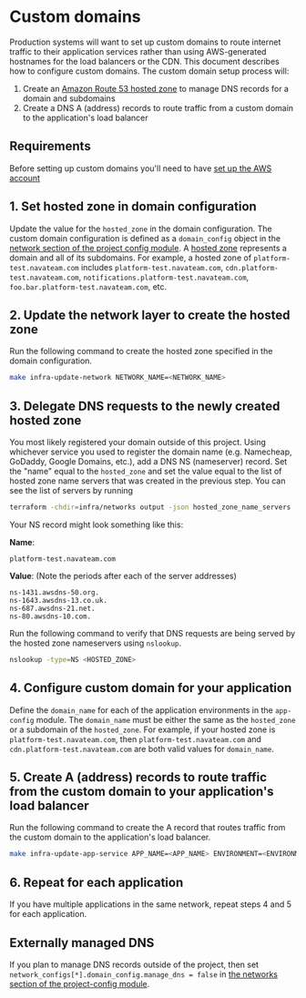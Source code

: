 # Custom domains

Production systems will want to set up custom domains to route internet traffic to their application services rather than using AWS-generated hostnames for the load balancers or the CDN. This document describes how to configure custom domains. The custom domain setup process will:

1. Create an [Amazon Route 53 hosted zone](https://docs.aws.amazon.com/Route53/latest/DeveloperGuide/hosted-zones-working-with.html) to manage DNS records for a domain and subdomains
2. Create a DNS A (address) records to route traffic from a custom domain to the application's load balancer

## Requirements

Before setting up custom domains you'll need to have [set up the AWS account](./set-up-aws-account.md)

## 1. Set hosted zone in domain configuration

Update the value for the `hosted_zone` in the domain configuration. The custom domain configuration is defined as a `domain_config` object in the [network section of the project config module](/infra/project-config/networks.tf). A [hosted zone](https://docs.aws.amazon.com/Route53/latest/DeveloperGuide/hosted-zones-working-with.html) represents a domain and all of its subdomains. For example, a hosted zone of `platform-test.navateam.com` includes `platform-test.navateam.com`, `cdn.platform-test.navateam.com`, `notifications.platform-test.navateam.com`, `foo.bar.platform-test.navateam.com`, etc.

## 2. Update the network layer to create the hosted zone

Run the following command to create the hosted zone specified in the domain configuration.

```bash
make infra-update-network NETWORK_NAME=<NETWORK_NAME>
```

## 3. Delegate DNS requests to the newly created hosted zone

You most likely registered your domain outside of this project. Using whichever service you used to register the domain name (e.g. Namecheap, GoDaddy, Google Domains, etc.), add a DNS NS (nameserver) record. Set the "name" equal to the `hosted_zone` and set the value equal to the list of hosted zone name servers that was created in the previous step. You can see the list of servers by running

```bash
terraform -chdir=infra/networks output -json hosted_zone_name_servers
```

Your NS record might look something like this:

**Name**:

```text
platform-test.navateam.com
```

**Value**: (Note the periods after each of the server addresses)

```text
ns-1431.awsdns-50.org.
ns-1643.awsdns-13.co.uk.
ns-687.awsdns-21.net.
ns-80.awsdns-10.com.
```

Run the following command to verify that DNS requests are being served by the hosted zone nameservers using `nslookup`.

```bash
nslookup -type=NS <HOSTED_ZONE>
```

## 4. Configure custom domain for your application

Define the `domain_name` for each of the application environments in the `app-config` module. The `domain_name` must be either the same as the `hosted_zone` or a subdomain of the `hosted_zone`. For example, if your hosted zone is `platform-test.navateam.com`, then `platform-test.navateam.com` and `cdn.platform-test.navateam.com` are both valid values for `domain_name`.

## 5. Create A (address) records to route traffic from the custom domain to your application's load balancer

Run the following command to create the A record that routes traffic from the custom domain to the application's load balancer.

```bash
make infra-update-app-service APP_NAME=<APP_NAME> ENVIRONMENT=<ENVIRONMENT>
```

## 6. Repeat for each application

If you have multiple applications in the same network, repeat steps 4 and 5 for each application.

## Externally managed DNS

If you plan to manage DNS records outside of the project, then set `network_configs[*].domain_config.manage_dns = false` in [the networks section of the project-config module](/infra/project-config/networks.tf).
